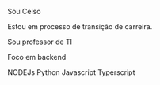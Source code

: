 Sou Celso

Estou em processo de transição de carreira.

Sou professor de TI

Foco em backend

NODEJs
Python
Javascript
Typerscript
